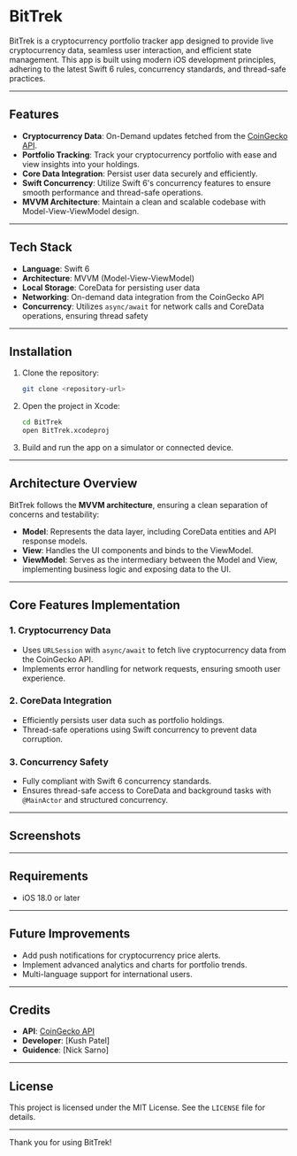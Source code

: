 # BitTrek

BitTrek is a cryptocurrency portfolio tracker app designed to provide live cryptocurrency data, seamless user interaction, and efficient state management. This app is built using modern iOS development principles, adhering to the latest Swift 6 rules, concurrency standards, and thread-safe practices.

---

## Features

- **Cryptocurrency Data**: On-Demand updates fetched from the [CoinGecko API](https://www.coingecko.com/en).
- **Portfolio Tracking**: Track your cryptocurrency portfolio with ease and view insights into your holdings.
- **Core Data Integration**: Persist user data securely and efficiently.
- **Swift Concurrency**: Utilize Swift 6's concurrency features to ensure smooth performance and thread-safe operations.
- **MVVM Architecture**: Maintain a clean and scalable codebase with Model-View-ViewModel design.

---

## Tech Stack

- **Language**: Swift 6
- **Architecture**: MVVM (Model-View-ViewModel)
- **Local Storage**: CoreData for persisting user data
- **Networking**: On-demand data integration from the CoinGecko API
- **Concurrency**: Utilizes `async/await` for network calls and CoreData operations, ensuring thread safety

---

## Installation

1. Clone the repository:
   ```bash
   git clone <repository-url>
   ```

2. Open the project in Xcode:
   ```bash
   cd BitTrek
   open BitTrek.xcodeproj
   ```

3. Build and run the app on a simulator or connected device.

---

## Architecture Overview

BitTrek follows the **MVVM architecture**, ensuring a clean separation of concerns and testability:

- **Model**: Represents the data layer, including CoreData entities and API response models.
- **View**: Handles the UI components and binds to the ViewModel.
- **ViewModel**: Serves as the intermediary between the Model and View, implementing business logic and exposing data to the UI.

---

## Core Features Implementation

### 1. **Cryptocurrency Data**
- Uses `URLSession` with `async/await` to fetch live cryptocurrency data from the CoinGecko API.
- Implements error handling for network requests, ensuring smooth user experience.

### 2. **CoreData Integration**
- Efficiently persists user data such as portfolio holdings.
- Thread-safe operations using Swift concurrency to prevent data corruption.

### 3. **Concurrency Safety**
- Fully compliant with Swift 6 concurrency standards.
- Ensures thread-safe access to CoreData and background tasks with `@MainActor` and structured concurrency.

---

## Screenshots



---

## Requirements

- iOS 18.0 or later

---

## Future Improvements

- Add push notifications for cryptocurrency price alerts.
- Implement advanced analytics and charts for portfolio trends.
- Multi-language support for international users.

---

## Credits

- **API**: [CoinGecko API](https://www.coingecko.com/en)
- **Developer**: [Kush Patel]
- **Guidence**: [Nick Sarno]
---

## License

This project is licensed under the MIT License. See the `LICENSE` file for details.

---

Thank you for using BitTrek!
